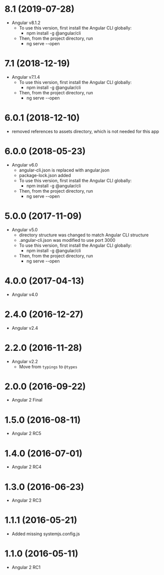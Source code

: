 <a name="8.1"></a>
# 8.1 (2019-07-28)
* Angular v8.1.2
  * To use this version, first install the Angular CLI globally:
    * npm install -g @angular/cli
  * Then, from the project directory, run
    * ng serve --open

<a name="7.1"></a>
# 7.1 (2018-12-19)
* Angular v7.1.4
  * To use this version, first install the Angular CLI globally:
    * npm install -g @angular/cli
  * Then, from the project directory, run
    * ng serve --open

<a name="6.0.1"></a>
# 6.0.1 (2018-12-10)
* removed references to assets directory, which is not needed for this app

<a name="6.0.0"></a>
# 6.0.0 (2018-05-23)
* Angular v6.0
  * angular-cli.json is replaced with angular.json
  * package-lock.json added
  * To use this version, first install the Angular CLI globally:
    * npm install -g @angular/cli
  * Then, from the project directory, run
    * ng serve --open

<a name="5.0.0"></a>
# 5.0.0 (2017-11-09)
* Angular v5.0
  * directory structure was changed to match Angular CLI structure
  * .angular-cli.json was modified to use port 3000
  * To use this version, first install the Angular CLI globally:
    * npm install -g @angular/cli
  * Then, from the project directory, run
    * ng serve --open

<a name="4.0.0"></a>
# 4.0.0 (2017-04-13)
* Angular v4.0

<a name="2.4.0"></a>
# 2.4.0 (2016-12-27)
* Angular v2.4

<a name="2.2.0"></a>
# 2.2.0 (2016-11-28)
* Angular v2.2
  * Move from `typings` to `@types`

<a name="2.0.0"></a>
# 2.0.0 (2016-09-22)
* Angular 2 Final

<a name="1.5.0"></a>
# 1.5.0 (2016-08-11)
* Angular 2 RC5

<a name="1.4.0"></a>
# 1.4.0 (2016-07-01)
* Angular 2 RC4

<a name="1.3.0"></a>
# 1.3.0 (2016-06-23)
* Angular 2 RC3

<a name="1.1.1"></a>
# 1.1.1 (2016-05-21)
* Added missing systemjs.config.js

<a name="1.1.0"></a>
# 1.1.0 (2016-05-11)
* Angular 2 RC1
